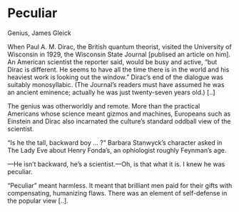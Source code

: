 # Peculiar

Genius, James Gleick

When Paul A. M. Dirac, the British quantum theorist, visited the University of Wisconsin in 1929, the Wisconsin State Journal [publised an article on him]. An American scientist the reporter said, would be busy and active, “but Dirac is different. He seems to have all the time there is in the world and his heaviest work is looking out the window.” Dirac’s end of the dialogue was suitably monosyllabic. (The Journal’s readers must have assumed he was an ancient eminence; actually he was just twenty-seven years old.) [..]

The genius was otherworldly and remote. More than the practical Americans whose science meant gizmos and machines, Europeans such as Einstein and Dirac also incarnated the culture’s standard oddball view of the scientist.

“Is he the tall, backward boy ... ?” Barbara Stanwyck’s character asked in The Lady Eve about Henry Fonda’s, an ophiologist roughly Feynman’s age.

—He isn’t backward, he’s a scientist.—Oh, is that what it is. I knew he was peculiar.

“Peculiar” meant harmless. It meant that brilliant men paid for their gifts with compensating, humanizing flaws. There was an element of self-defense in the popular view [..].
